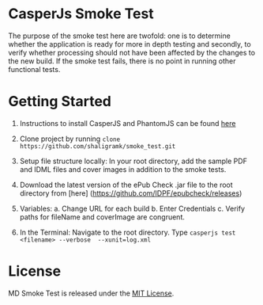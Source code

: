 CasperJs Smoke Test
==========

The purpose of the smoke test here are twofold: one is to determine whether the application is ready for more in depth testing and secondly, to verify whether processing should not have been affected by the changes to the new build. If the smoke test fails, there is no point in running other functional tests.

Getting Started
====================

1. Instructions to install CasperJS and PhantomJS can be found [here](http://docs.casperjs.org/en/latest/installation.html)

2. Clone project by running
	`clone https://github.com/shaligramk/smoke_test.git`

3. Setup file structure locally:
	In your root directory, add the sample PDF and IDML files and cover images in addition to the smoke tests.

4. Download the latest version of the ePub Check .jar file to the root directory from [here] (https://github.com/IDPF/epubcheck/releases)

5. Variables:
	a. Change URL for each build
	b. Enter Credentials
	c. Verify paths for fileName and coverImage are congruent. 
	
6. In the Terminal:
	Navigate to the root directory.
	Type
		`casperjs test <filename> --verbose  --xunit=log.xml`

License
====================
MD Smoke Test is released under the [MIT License](http://opensource.org/licenses/MIT).
